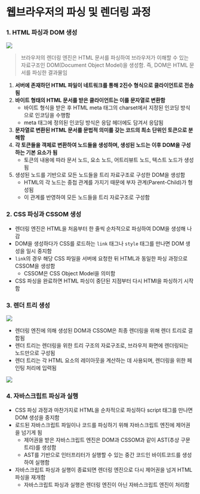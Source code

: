 # 웹브라우저의 파싱 및 렌더링 과정

### 1. HTML 파싱과 DOM 생성

![](https://velog.velcdn.com/images/kys7196/post/76b9ade3-9879-4437-8917-cd49b2007d91/image.png)

> 브라우저의 렌더링 엔진은 HTML 문서를 파싱하여 브라우저가 이해할 수 있는 자료구조인 DOM(Document Object Model)을 생성함. 즉, DOM은 HTML 문서를 파싱한 결과물임

1. **서버에 존재하던 HTML 파일이 네트워크를 통해 2진수 형식으로 클라이언트로 전송됨**
2. **바이트 형태의 HTML 문서를 받은 클라이언트는 이를 문자열로 변환함**
	* 바이트 형식을 받은 후 HTML meta 태그의 charset에서 지정된 인코딩 방식으로 인코딩을 수행함
	* meta 태그에 정의된 인코딩 방식은 응답 헤더에도 담겨서 응답됨
3. **문자열로 변환된 HTML 문서를 문법적 의미를 갖는 코드의 최소 단위인 토큰으로 분해함**
4. **각 토큰들을 객체로 변환하여 노드들을 생성하며, 생성된 노드는 이후 DOM을 구성하는 기본 요소가 됨**
	* 토큰의 내용에 따라 문서 노드, 요소 노드, 어트리뷰트 노드, 텍스트 노드가 생성됨
5. 생성된 노드를 기반으로 모든 노드들을 트리 자료구조로 구성한 DOM을 생성함
	* HTML의 각 노드는 중첩 관계를 가지기 때문에 부자 관계(Parent-Child)가 형성됨
	* 이 관계를 반영하여 모든 노드들을 트리 자료구조로 구성함

### 2. CSS 파싱과 CSSOM 생성

* 렌더링 엔진은 HTML을 처음부터 한 줄씩 순차적으로 파싱하여 DOM을 생성해 나감
* DOM을 생성하다가 CSS를 로드하는 `link` 태그나 `style` 태그를 만나면 DOM 생성을 일시 중지함
* `link`의 경우 해당 CSS 파일을 서버에 요청한 뒤 HTML과 동일한 파싱 과정으로 CSSOM을 생성함
	* CSSOM은 CSS Object Model을 의미함
* CSS 파싱을 완료하면 HTML 파싱이 중단된 지점부터 다시 HTMl을 파싱하기 시작함

### 3. 렌더 트리 생성

![](https://velog.velcdn.com/images/deli-ght/post/4e9cc357-88fd-4ff7-9334-52595c29cce1/image.png)

* 렌더링 엔진에 의해 생성된 DOM과 CSSOM은 최종 렌더링을 위해 렌더 트리로 결합됨
* 렌더 트리는 렌더링을 위한 트리 구조의 자료구조로, 브라우저 화면에 렌더링되는 노드만으로 구성됨
* 렌더 트리는 각 HTML 요소의 레이아웃을 계산하는 데 사용되며, 렌더링을 위한 페인팅 처리에 입력됨

![](https://blog.kakaocdn.net/dn/4Hg6s/btszxtU2KJl/15qzpomkS4HvD3ZPgZ6jo0/img.png)

### 4. 자바스크립트 파싱과 실행

* CSS 파싱 과정과 마찬가지로 HTML을 순차적으로 파싱하다 script 태그를 만나면 DOM 생성을 중지함
* 로드된 자바스크립트 파일이나 코드를 파싱하기 위해 자바스크립트 엔진에 제어권을 넘기게 됨
	* 제어권을 받은 자바스크립트 엔진은 DOM과 CSSOM과 같이 AST(추상 구문 트리)를 생성함
	* AST를 기반으로 인터프리터가 실행할 수 있는 중간 코드인 바이트코드를 생성하여 실행함
* 자바스크립트 파싱과 실행이 종료되면 렌더링 엔진으로 다시 제어권을 넘겨 HTML 파싱을 재개함
	* 자바스크립트 파싱과 실행은 렌더링 엔진이 아닌 자바스크립트 엔진이 처리함